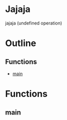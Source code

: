 # Jajaja

jajaja (undefined operation)



# Outline

## Functions

- [main](#main)



# Functions

## main

